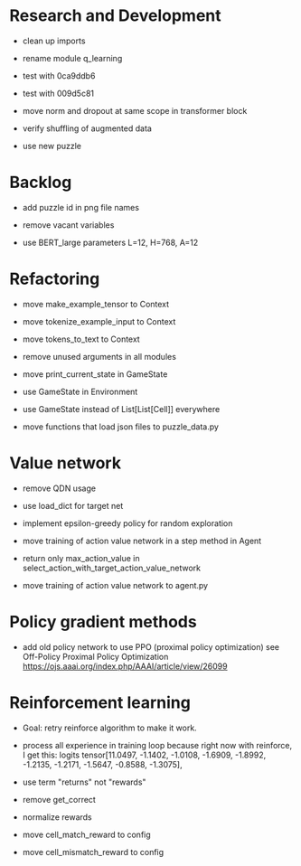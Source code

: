 # Research and Development

- clean up imports
- rename module q_learning

- test with 0ca9ddb6
- test with 009d5c81

- move norm and dropout at same scope in transformer block

- verify shuffling of augmented data

- use new puzzle

# Backlog

- add puzzle id in png file names

- remove vacant variables

- use BERT_large parameters L=12, H=768, A=12

# Refactoring

- move make_example_tensor to Context
- move tokenize_example_input to Context
- move tokens_to_text to Context

- remove unused arguments in all modules
- move print_current_state in GameState
- use GameState in Environment
- use GameState instead of List[List[Cell]] everywhere

- move functions that load json files to puzzle_data.py

# Value network

- remove QDN usage
- use load_dict for target net
- implement epsilon-greedy policy for random exploration

- move training of action value network in a step method in Agent
- return only max_action_value in select_action_with_target_action_value_network

- move training of action value network to agent.py

# Policy gradient methods

- add old policy network to use PPO (proximal policy optimization)
    see Off-Policy Proximal Policy Optimization
        https://ojs.aaai.org/index.php/AAAI/article/view/26099

# Reinforcement learning

- Goal: retry reinforce algorithm to make it work.

- process all experience in training loop because right now with reinforce, I get this:
logits tensor[11.0497, -1.1402, -1.0108, -1.6909, -1.8992, -1.2135, -1.2171, -1.5647,
         -0.8588, -1.3075],
- use term "returns" not "rewards"

- remove get_correct

- normalize rewards
- move cell_match_reward to config
- move cell_mismatch_reward to config
